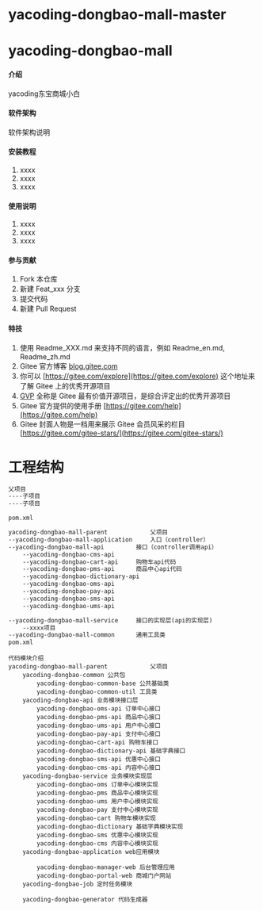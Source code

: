 # yacoding-dongbao-mall-master
# yacoding-dongbao-mall

#### 介绍

yacoding东宝商城小白

#### 软件架构

软件架构说明


#### 安装教程

1.  xxxx
2.  xxxx
3.  xxxx

#### 使用说明

1.  xxxx
2.  xxxx
3.  xxxx

#### 参与贡献

1.  Fork 本仓库
2.  新建 Feat_xxx 分支
3.  提交代码
4.  新建 Pull Request


#### 特技

1. 使用 Readme\_XXX.md 来支持不同的语言，例如 Readme\_en.md, Readme\_zh.md
2. Gitee 官方博客 [blog.gitee.com](https://blog.gitee.com)
3. 你可以 [https://gitee.com/explore](https://gitee.com/explore) 这个地址来了解 Gitee 上的优秀开源项目
4. [GVP](https://gitee.com/gvp) 全称是 Gitee 最有价值开源项目，是综合评定出的优秀开源项目
5. Gitee 官方提供的使用手册 [https://gitee.com/help](https://gitee.com/help)
6. Gitee 封面人物是一档用来展示 Gitee 会员风采的栏目 [https://gitee.com/gitee-stars/](https://gitee.com/gitee-stars/)


# 工程结构

```xml
父项目
----子项目
----子项目

pom.xml
```



```xml
yacoding-dongbao-mall-parent        	父项目
--yacoding-dongbao-mall-application 	入口（controller）
--yacoding-dongbao-mall-api			接口（controller调用api）
    --yacoding-dongbao-cms-api
    --yacoding-dongbao-cart-api		购物车api代码
    --yacoding-dongbao-pms-api		商品中心api代码
    --yacoding-dongbao-dictionary-api
    --yacoding-dongbao-oms-api
    --yacoding-dongbao-pay-api
    --yacoding-dongbao-sms-api
    --yacoding-dongbao-ums-api

--yacoding-dongbao-mall-service		接口的实现层(api的实现层)
    --xxxx项目
--yacoding-dongbao-mall-common		通用工具类
pom.xml
```



```
代码模块介绍
yacoding-dongbao-mall-parent        	父项目
	yacoding-dongbao-common 公共包
		yacoding-dongbao-common-base 公共基础类
		yacoding-dongbao-common-util 工具类
	yacoding-dongbao-api 业务模块接口层
		yacoding-dongbao-oms-api 订单中心接口
		yacoding-dongbao-pms-api 商品中心接口
		yacoding-dongbao-ums-api 用户中心接口
		yacoding-dongbao-pay-api 支付中心接口
		yacoding-dongbao-cart-api 购物车接口
		yacoding-dongbao-dictionary-api 基础字典接口
		yacoding-dongbao-sms-api 优惠中心接口
		yacoding-dongbao-cms-api 内容中心接口
	yacoding-dongbao-service 业务模块实现层
		yacoding-dongbao-oms 订单中心模块实现
		yacoding-dongbao-pms 商品中心模块实现
		yacoding-dongbao-ums 用户中心模块实现
		yacoding-dongbao-pay 支付中心模块实现
		yacoding-dongbao-cart 购物车模块实现
		yacoding-dongbao-dictionary 基础字典模块实现
		yacoding-dongbao-sms 优惠中心模块实现
		yacoding-dongbao-cms 内容中心模块实现
	yacoding-dongbao-application web应用模块

	    yacoding-dongbao-manager-web 后台管理应用
		yacoding-dongbao-portal-web 商城门户网站
	yacoding-dongbao-job 定时任务模块

	yacoding-dongbao-generator 代码生成器
```


